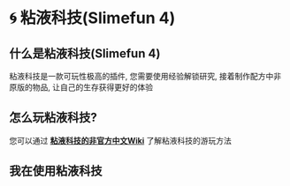 # 🌀 粘液科技(Slimefun 4)

## 什么是粘液科技(Slimefun 4)

粘液科技是一款可玩性极高的插件, 您需要使用经验解锁研究, 接着制作配方中非原版的物品, 让自己的生存获得更好的体验

## 怎么玩粘液科技?

您可以通过 [**粘液科技的非官方中文Wiki**](https://slimefun-wiki.guizhanss.cn/) 了解粘液科技的游玩方法

## 我在使用粘液科技